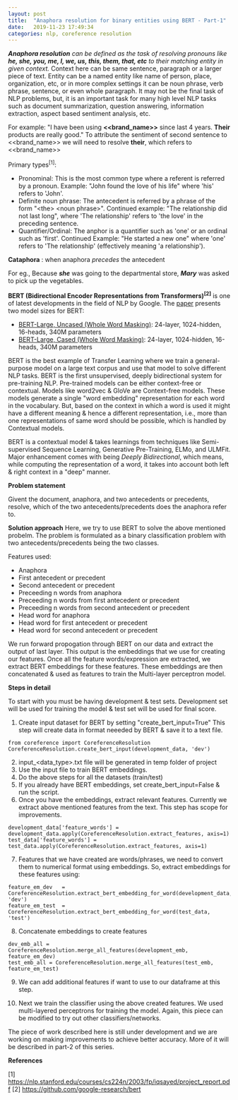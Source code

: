 ```yaml
---
layout: post
title:  "Anaphora resolution for binary entities using BERT - Part-1"
date:   2019-11-23 17:49:34
categories: nlp, coreference resolution
---
```


***Anaphora resolution*** *can be defined as the task of resolving pronouns like* ***he, she, you, me, I, we, us, this, them, that, etc*** *to their matching entity in given context.* Context here can be same sentence, paragraph or a larger piece of text. Entity can be a named entity like name of person, place, organization, etc, or in more complex settings it can be noun phrase, verb phrase, sentence, or even whole paragraph. It may not be the final task of NLP problems, but, it is an important task for many high level NLP tasks such as document summarization, question answering, information extraction, aspect based sentiment analysis, etc. 

For example: "I have been using **<<brand_name>>** since last 4 years. **Their** products are really good."
To attribute the sentiment of second sentence to <<brand_name>> we will need to resolve **their**, which refers to <<brand_name>>

Primary types<sup>[1]</sup>: 

- Pronominal: This is the most common type where a referent is referred by a pronoun.
Example: "John found the love of his life" where 'his' refers to 'John'.
- Definite noun phrase: The antecedent is referred by a phrase of the form "\<the\> \<noun phrase\>".
Continued example: "The relationship did not last long", where 'The relationship' refers
to 'the love' in the preceding sentence.
- Quantifier/Ordinal: The anphor is a quantifier such as 'one' or an ordinal such as 'first'.
Continued Example: "He started a new one" where 'one' refers to 'The relationship'
(effectively meaning 'a relationship').

**Cataphora** : when anaphora *precedes* the antecedent 

For eg.,
Because ***she*** was going to the departmental store, ***Mary*** was asked to pick up the vegetables.

**BERT (Bidirectional Encoder Representations from Transformers)<sup>[2]</sup>** is one of latest developments in the field of NLP by Google.
The [paper](https://arxiv.org/pdf/1810.04805.pdf) presents two model sizes for BERT:

- [BERT-Large, Uncased (Whole Word Masking)][BERT_Large_Uncased]: 24-layer, 1024-hidden, 16-heads, 340M parameters
- [BERT-Large, Cased (Whole Word Masking)][BERT_Large_Cased]: 24-layer, 1024-hidden, 16-heads, 340M parameters

BERT is the best example of Transfer Learning where we train a general-purpose model on a large text corpus and use that model to solve different NLP tasks. BERT is the first unsupervised, deeply bidirectional system for pre-training NLP. Pre-trained models can be either context-free or contextual. Models like word2vec & GloVe are Context-free models. These models generate a single "word embedding" representation for each word in the vocabulary. But, based on the context in which a word is used it might have a different meaning & hence a different representation, i.e., more than one representations of same word should be possible, which is handled by Contextual models.

BERT is a contextual model & takes learnings from techniques like Semi-supervised Sequence Learning, Generative Pre-Training, ELMo, and ULMFit. Major enhancement comes with being *Deeply Bidirectional*, which means, while computing the representation of a word, it takes into account both left & right context in a "deep" manner.

**Problem statement**

Givent the document, anaphora, and two antecedents or precedents, resolve, which of the two antecedents/precedents does the anaphora refer to. 

**Solution approach**
Here, we try to use BERT to solve the above mentioned probelm. The problem is formulated as a binary classification problem with two antecedents/precedents being the two classes.

Features used:
- Anaphora
- First antecedent or precedent
- Second antecedent or precedent
- Preceeding n words from anaphora
- Preceeding n words from first antecedent or precedent
- Preceeding n words from second antecedent or precedent
- Head word for anaphora
- Head word for first antecedent or precedent
- Head word for second antecedent or precedent

We run forward propogation through BERT on our data and extract the output of last layer. This output is the embeddings that we use for creating our features. Once all the feature words/expression are extracted, we extract BERT embeddings for these features. These embeddings are then concatenated & used as features to train the Multi-layer perceptron model.

**Steps in detail**

To start with you must be having development & test sets. Development set will be used for training the model & test set will be used for final score.

1. Create input dataset for BERT by setting "create_bert_input=True"
This step will create data in format neeeded by BERT & save it to a text file.
```
from coreference import CoreferenceResolution
CoreferenceResolution.create_bert_input(development_data, 'dev')
```
2. input_<data_type>.txt file will be generated in temp folder of project
3. Use the input file to train BERT embeddings. 
4. Do the above steps for all the datasets (train/test)
5. If you already have BERT embeddings, set create_bert_input=False & run the script.
6. Once you have the embeddings, extract relevant features. Currently we extract above mentioned features from the text. This step has scope for improvements. 
```
development_data['feature_words'] = development_data.apply(CoreferenceResolution.extract_features, axis=1)
test_data['feature_words'] = test_data.apply(CoreferenceResolution.extract_features, axis=1)
```
7. Features that we have created are words/phrases, we need to convert them to numerical format using embeddings. So, extract embeddings for these features using:
```
feature_em_dev   = CoreferenceResolution.extract_bert_embedding_for_word(development_data, 'dev')
feature_em_test  = CoreferenceResolution.extract_bert_embedding_for_word(test_data, 'test')
```
8. Concatenate embeddings to create features
```
dev_emb_all = CoreferenceResolution.merge_all_features(development_emb, feature_em_dev)
test_emb_all = CoreferenceResolution.merge_all_features(test_emb, feature_em_test)
```
9. We can add additional features if want to use to our dataframe at this step.

10. Next we train the classifier using the above created features. We used multi-layered perceptrons for training the model. Again, this piece can be modified to try out other classifiers/networks.

The piece of work described here is still under development and we are working on making improvements to achieve better accuracy. More of it will be described in part-2 of this series.


**References**

[1] https://nlp.stanford.edu/courses/cs224n/2003/fp/iqsayed/project_report.pdf
[2] https://github.com/google-research/bert

[BERT_Large_Uncased]: https://storage.googleapis.com/bert_models/2019_05_30/wwm_uncased_L-24_H-1024_A-16.zip
[BERT_Large_Cased]: https://storage.googleapis.com/bert_models/2019_05_30/wwm_cased_L-24_H-1024_A-16.zip

